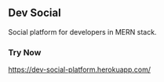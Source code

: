 ## Dev Social

Social platform for developers in MERN stack.

### Try Now

https://dev-social-platform.herokuapp.com/

